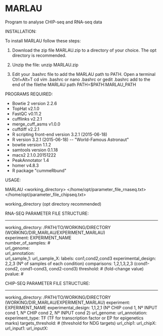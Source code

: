 # MARLAU
Program to analyse CHIP-seq and RNA-seq data


INSTALLATION:

To install MARLAU follow these steps:

1. Download the zip file MARLAU.zip to a directory of your choice. The opt directory is recommended.

2. Unzip the file:
        unzip MARLAU.zip
3. Edit your .bashrc file to add the MARLAU path to PATH.
        Open a terminal Ctrl+Alt+T
        cd
        vim .bashrc or nano .bashrc or gedit .bashrc
        add to the end of the filethe MARLAU path
        PATH=$PATH:MARLAU_PATH

PROGRAMS REQUIRED:

- Bowtie 2 version 2.2.6
- TopHat v2.1.0
- FastQC v0.11.2
- cufflinks v2.2.1
- merge_cuff_asms v1.0.0 
- cuffdiff v2.2.1
- R scripting front-end version 3.2.1 (2015-06-18)
- R version 3.2.1 (2015-06-18) -- "World-Famous Astronaut"
- bowtie version 1.1.2 
- samtools version 0.1.18
- macs2 2.1.0.20151222
- PeakAnnotator 1.4
- homer v4.8.3
- R package "cummeRbund"

USAGE:

MARLAU <working_directory> <experiment> </home/opt/parameter_file_rnaseq.txt> </home/opt/parameter_file_chipseq.txt>

working_directory (opt directory recommended)

RNA-SEQ PARAMETER FILE STRUCTURE:
___________________________________________________________
working_directory: /PATH/TO/WORKING/DIRECTORY (WORKING/DIR_MARLAU/EXPERIMENT_MARLAU)   
experiment: EXPERIMENT_NAME  
number_of_samples: #  
url_genome:   
url_annotation:   
url_sample_1: 
url_sample_X:
labels: con1,cond2,cond3
experimental_design: 2,2,3 (Nº of samples of each condition)
comparisons: 1,2,1,3,2,3 (cond1-cond2, cond1-cond3, cond2-cond3)
threshold: # (fold-change value)
pvalue: #

CHIP-SEQ PARAMETER FILE STRUCTURE:
___________________________________________________________
working_directory: /PATH/TO/WORKING/DIRECTORY (WORKING/DIR_MARLAU/EXPERIMENT_MARLAU)
experiment: EXPERIMENT_NAME
experimental_design: 1,1,2,1 (Nº CHIP cond 1, Nº INPUT cond 1, Nº CHIP cond 2, Nº INPUT cond 2)
url_genome: 
url_annotation: 
experiment_type: TF (TF for transcription factor or EP for epigenetics marks)
targets_threshold: # (threshold for NDG targets)
url_chip1: 
url_chipX:
url_input1:
url_inputX:
